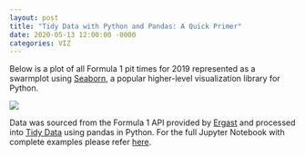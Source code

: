 ```yaml
---
layout: post
title: "Tidy Data with Python and Pandas: A Quick Primer"
date: 2020-05-13 12:00:00 -0000
categories: VIZ
---
```


Below is a plot of all Formula 1 pit times for 2019 represented as a swarmplot using [Seaborn](https://seaborn.pydata.org), a popular higher-level visualization library for Python. 

<img src="{{site.url}}/assets/Seaborn/seaborn_swarmplot.png" style="display: block; margin: auto;" />

Data was sourced from the Formula 1 API provided by [Ergast](https://ergast.com/mrd/) and processed into [Tidy Data](https://dennishy.github.io/data/2020/05/02/Tidy-Data.html) using pandas in Python. For the full Jupyter Notebook with complete examples please refer [here](https://github.com/dennishy/jupyter_notebooks/blob/master/Seaborn%20Swarmplot%20-%20F1%20Pit%20Times.ipynb).


